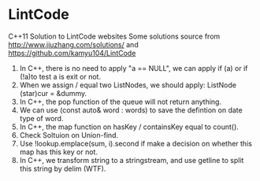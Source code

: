 # LintCode
C++11 Solution to LintCode websites
Some solutions source from http://www.jiuzhang.com/solutions/
and https://github.com/kamyu104/LintCode

1. In C++, there is no need to apply "a == NULL", we can apply if (a) or if (!a)to test a is exit or not.
2. When we assign / equal two ListNodes, we should apply: ListNode (star)cur = &dummy.
3. In C++, the pop function of the queue will not return anything.
4. We can use (const auto& word : words) to save the defintion on date type of word.
5. In C++, the map function on hasKey / containsKey equal to count().
6. Check Soltuion on Union-find.
7. Use !lookup.emplace(sum, i).second if make a decision on whether this map has this key or not.
8. In C++, we transform string to a stringstream, and use getline to split this string by delim (WTF).


